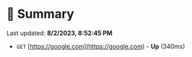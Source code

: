 # 📖 Summary
Last updated: **8/2/2023, 8:52:45 PM**

- `GET` [https://google.com](https://google.com) - **Up** (340ms)
